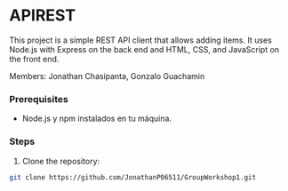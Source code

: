 # APIREST

This project is a simple REST API client that allows adding items. It uses Node.js with Express on the back end and HTML, CSS, and JavaScript on the front end.

Members: Jonathan Chasipanta, Gonzalo Guachamin

### Prerequisites

- Node.js y npm instalados en tu máquina.

### Steps

1. Clone the repository:

```bash
git clone https://github.com/JonathanP06511/GroupWorkshop1.git

